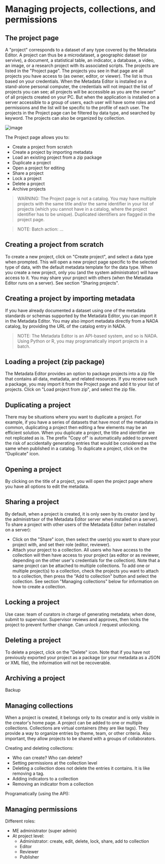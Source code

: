 # Managing projects, collections, and permissions

## The project page

A "project" corresponds to a dataset of any type covered by the Metadata Editor. A project can thus be a microdataset, a geographic dataset (or servive), a document, a statistical table, an indicator, a database, a video, an image, or a research project with its associated scripts. The projects are listed in the "Project page". The projects you see in that page are all projects you have access to (as owner, editor, or viewer). The list is thus based on your credentials. When the Metadata Editor is installed on a stand-alone personal computer, the credentials will not impact the list of projects you can see; all projects will be accessible as you are the owner" of all projects created on your PC. But when the application is installed on a server accessible to a group of users, each user will have some roles and permissions and the list will be specific to the profile of each user. The projects in the Project page can be filtered by data type, and searched by keyword. The projects can also be organized by collection. 

![image](https://user-images.githubusercontent.com/35276300/233735017-3f2f6642-1fd5-47f5-9f69-e49496a6cd17.png)

The Project page allows you to:
- Create a project from scratch
- Create a project by importing metadata
- Load an existing project from a zip package
- Duplicate a project
- Open a project for editing
- Share a project
- Lock a project
- Delete a project
- Archive projects


> WARNING: The Project page is not a catalog. You may have multiple projects with the same title and/or the same identifier in your list of projects (which you cannot have in a catalog, where the project identifier has to be unique). Duplicated identifiers are flagged in the project page.

> NOTE: Batch action: ...


## Creating a project from scratch

To create a new project, click on "Create project", and select a data type when prompted. This will open a new project page specific to the selected type of data, with the default metadata template for the data type. When you create a new project, only you (and the system administrator) will have access to it. You may share your project with others (when the Metadata Editor runs on a server). See section "Sharing projects".


## Creating a project by importing metadata

If you have already documented a dataset using one of the metadata standards or schemas supported by the Metadata Editor, you can import it in the Metadata Editor. 
You may also import metadata directly from a NADA catalog, by providing the URL of the catalog entry in NADA. 

> NOTE: The Metadata Editor is an API-based system, and so is NADA. Using Python or R, you may programatically import projects in a batch.


## Loading a project (zip package)

The Metadata Editor provides an option to package projects into a zip file that contains all data, metadata, and related resources. If you receive such a package, you may import it from the Project page and add it to your list of projects. Click on "Load project from zip", and select the zip file. 


## Duplicating a project

There may be situations where you want to duplicate a project. For example, if you have a series of datasets that have most of the metadata in common, duplicating a project then editing a few elements may be an efficient solution. When you duplicate a project, the title and identifier are not replicated as is. The prefix "Copy of" is automatically added to prevent the risk of accidentally generating entries that would be considered as the same when published in a catalog. To duplicate a project, click on the "Duplicate" icon. 


## Opening a project

By clicking on the title of a project, you will open the project page where you have all options to edit the metadata.


## Sharing a project

By default, when a project is created, it is only seen by its creator (and by the administrtaor of the Metadata Editor server when installed on a server). To share a project with other users of the Metadata Editor (when installed on a server):
- Click on the "Share" icon, then select the user(s) you want to share your project with, and set their role (editor, reviewer).
- Attach your project to a collection. All users who have access to the collection will then have access to your project (as editor or as reviewer, depending on the other user's credentials for the collection). Note that a same project can be attached to multiple collections. To add one or multiple project(s) to a collection, check the projects you want to attach to a collection, then press the "Add to collection" button and select the collection. See section "Managing collections" below for information on how to create a collection. 


## Locking a project

Use case: team of curators in charge of generating metadata; when done, submit to supervisor. Supervisor reviews and approves, then locks the project to prevent further change. Can unlock / request unlocking.


## Deleting a project

To delete a project, click on the "Delete" icon. Note that if you have not previously exported your project as a package (or your metadata as a JSON or XML file), the information will not be recoverable.


## Archiving a project

Backup


## Managing collections

When a project is created, it belongs only to its creator and is only visible in the creator's home page. A project can be added to one or multiple collections.
Collections are virtual containers (they are like tags). They provide a way to organize entries by theme, team, or other criteria. Also important, they allow projects to be shared with a groups of collaborators.

Creating and deleting collections:
- Who can create? Who can delete?
- Setting permissions at the collection level
- Deleting a collection does not delete the entries it contains. It is like removing a tag.
- Adding indicators to a collection
- Removing an indicator from a collection

Programatically (using the API):


## Managing permissions

Different roles:
- ME administrator (super admin)
- At project level:
  - Administrator: create, edit, delete, lock, share, add to collection
  - Editor
  - Reviewer
  - Publisher

